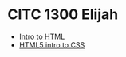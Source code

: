 # CITC 1300 Elijah
<ul>
<li><a href="intro_to_html/index.html" target="_blank">Intro to HTML<a></li>
<li><a href="HTML5_intro_to_css" target="_blank">HTML5 intro to CSS<a></li>
</ul>